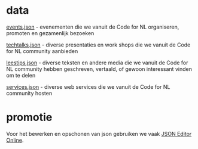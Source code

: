 # data

<a href="events.json">events.json</a> - evenementen die we vanuit de Code for NL organiseren, promoten en gezamenlijk bezoeken

<a href="techtalks.json">techtalks.json</a> - diverse presentaties en work shops die we vanuit de Code for NL community aanbieden

<a href="leestips.json">leestips.json</a> - diverse teksten en andere media die we vanuit de Code for NL community hebben geschreven, vertaald, of gewoon interessant vinden om te delen

<a href="services.json">services.json</a> - diverse web services die we vanuit de Code for NL community hosten

# promotie

Voor het bewerken en opschonen van json gebruiken we vaak <a href="https://jsoneditoronline.org/">JSON Editor Online</a>.
